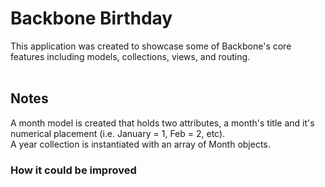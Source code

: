Backbone Birthday
===========

This application was created to showcase some of Backbone's core features including models, collections, views, and routing.
<br /><br />

## Notes
A month model is created that holds two attributes, a month's title and it's numerical placement (i.e. January = 1, Feb = 2, etc). <br />
A year collection is instantiated with an array of Month objects. <br />

### How it could be improved

